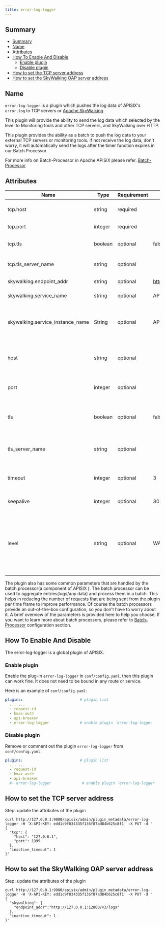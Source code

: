 ```yaml
---
title: error-log-logger
---
```


<!--
#
# Licensed to the Apache Software Foundation (ASF) under one or more
# contributor license agreements.  See the NOTICE file distributed with
# this work for additional information regarding copyright ownership.
# The ASF licenses this file to You under the Apache License, Version 2.0
# (the "License"); you may not use this file except in compliance with
# the License.  You may obtain a copy of the License at
#
#     http://www.apache.org/licenses/LICENSE-2.0
#
# Unless required by applicable law or agreed to in writing, software
# distributed under the License is distributed on an "AS IS" BASIS,
# WITHOUT WARRANTIES OR CONDITIONS OF ANY KIND, either express or implied.
# See the License for the specific language governing permissions and
# limitations under the License.
#
-->

## Summary

- [Summary](#summary)
- [Name](#name)
- [Attributes](#attributes)
- [How To Enable And Disable](#how-to-enable-and-disable)
  - [Enable plugin](#enable-plugin)
  - [Disable plugin](#disable-plugin)
- [How to set the TCP server address](#how-to-set-the-tcp-server-address)
- [How to set the SkyWalking OAP server address](#how-to-set-the-skywalking-oap-server-address)

## Name

`error-log-logger` is a plugin which pushes the log data of APISIX's `error.log` to TCP servers or [Apache SkyWalking](https://skywalking.apache.org/).

This plugin will provide the ability to send the log data which selected by the level to Monitoring tools and other TCP servers, and SkyWalking over HTTP.

This plugin provides the ability as a batch to push the log data to your external TCP servers or monitoring tools. If not receive the log data, don't worry, it will automatically send the logs after the timer function expires in our Batch Processor.

For more info on Batch-Processor in Apache APISIX please refer.
[Batch-Processor](../batch-processor.md)

## Attributes

| Name                             | Type    | Requirement | Default                        | Valid   | Description                                                                                          |
| -------------------------------- | ------- | ----------- | ------------------------------ | ------- | ---------------------------------------------------------------------------------------------------- |
| tcp.host                         | string  | required    |                                |         | IP address or the Hostname of the TCP server.                                                        |
| tcp.port                         | integer | required    |                                | [0,...] | Target upstream port.                                                                                |
| tcp.tls                          | boolean | optional    | false                          |         | Control whether to perform SSL verification.                                                         |
| tcp.tls_server_name              | string  | optional    |                                |         | The server name for the new TLS extension  SNI.                                                      |
| skywalking.endpoint_addr         | string  | optional   | http://127.0.0.1:12900/v3/logs |         | the http endpoint of Skywalking.                                                                     |
| skywalking.service_name          | string  | optional    | APISIX                         |         | service name for skywalking reporter                                                                 |
| skywalking.service_instance_name | String  | optional    | APISIX Instance Name           |         | Service instance name for skywalking reporter, set it to `$hostname` to get local hostname directly. |
| host                             | string  | optional    |                                |         | (`Deprecated`, use `tcp.host` instead) IP address or the Hostname of the TCP server.               |
| port                             | integer | optional    |                                | [0,...] | (`Deprecated`, use `tcp.port` instead) Target upstream port.                                       |
| tls                              | boolean | optional    | false                          |         | (`Deprecated`, use `tcp.tls` instead) Control whether to perform SSL verification.                 |
| tls_server_name                  | string  | optional    |                                |         | (`Deprecated`, use `tcp.tls_server_name` instead) The server name for the new TLS extension SNI.   |
| timeout                          | integer | optional    | 3                              | [1,...] | Timeout for the upstream to connect and send, unit: second.                                          |
| keepalive                        | integer | optional    | 30                             | [1,...] | Time for keeping the cosocket alive, unit: second.                                                   |
| level                            | string  | optional    | WARN                           |         | The filter's log level, default warn, choose the level in ["STDERR", "EMERG", "ALERT", "CRIT", "ERR", "ERROR", "WARN", "NOTICE", "INFO", "DEBUG"], the value ERR equals ERROR.         |

The plugin also has some common parameters that are handled by the batch processor(a component of APISIX ). The batch processor can be used to aggregate entries(logs/any data) and process them in a batch.
This helps in reducing the number of requests that are being sent from the plugin per time frame to improve performance.
Of course the batch processors provide an out-of-the-box configuration, so you don't have to worry about it.
A brief overview of the parameters is provided here to help you choose. If you want to learn more about batch processors, please refer to [Batch-Processor](../batch-processor.md#configuration) configuration section.

## How To Enable And Disable

The error-log-logger is a global plugin of APISIX.

### Enable plugin

Enable the plug-in `error-log-logger` in `conf/config.yaml`, then this plugin can work fine.
It does not need to be bound in any route or service.

Here is an example of `conf/config.yaml`:

```yaml
plugins:                          # plugin list
  ... ...
  - request-id
  - hmac-auth
  - api-breaker
  - error-log-logger              # enable plugin `error-log-logger
```

### Disable plugin

Remove or comment out the plugin `error-log-logger` from `conf/config.yaml`.

```yaml
plugins:                          # plugin list
  ... ...
  - request-id
  - hmac-auth
  - api-breaker
  #- error-log-logger              # enable plugin `error-log-logger
```

## How to set the TCP server address

Step: update the attributes of the plugin

```shell
curl http://127.0.0.1:9080/apisix/admin/plugin_metadata/error-log-logger -H 'X-API-KEY: edd1c9f034335f136f87ad84b625c8f1' -X PUT -d '
{
  "tcp": {
    "host": "127.0.0.1",
    "port": 1999
  },
  "inactive_timeout": 1
}'
```

## How to set the SkyWalking OAP server address

Step: update the attributes of the plugin

```shell
curl http://127.0.0.1:9080/apisix/admin/plugin_metadata/error-log-logger -H 'X-API-KEY: edd1c9f034335f136f87ad84b625c8f1' -X PUT -d '
{
  "skywalking": {
    "endpoint_addr":"http://127.0.0.1:12800/v3/logs"
  },
  "inactive_timeout": 1
}'
```
